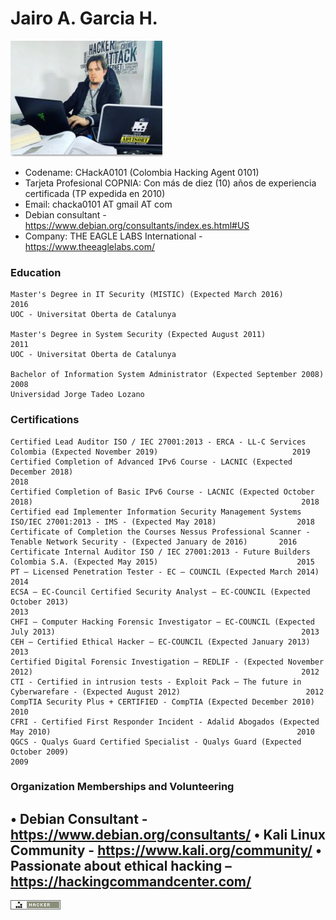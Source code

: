 Jairo A. Garcia H.
==
![Alt Text](https://github.com/chacka0101/Repository_CHackA0101/blob/master/Jairo_A_Garcia_H.jpg?raw=true)
- Codename: CHackA0101 (Colombia Hacking Agent 0101)
- Tarjeta Profesional COPNIA: Con más de diez (10) años de experiencia certificada (TP expedida en 2010) 
- Email: chacka0101 AT gmail AT com
- Debian consultant - https://www.debian.org/consultants/index.es.html#US
- Company: THE EAGLE LABS International - https://www.theeaglelabs.com/

### Education
```
Master's Degree in IT Security (MISTIC) (Expected March 2016)						     	                                                2016
UOC - Universitat Oberta de Catalunya

Master's Degree in System Security (Expected August 2011)                                                                     2011 
UOC - Universitat Oberta de Catalunya

Bachelor of Information System Administrator (Expected September 2008)						                                            2008
Universidad Jorge Tadeo Lozano
```
### Certifications
```
Certified Lead Auditor ISO / IEC 27001:2013 - ERCA - LL-C Services Colombia (Expected November 2019)		                      2019
Certified Completion of Advanced IPv6 Course - LACNIC (Expected December 2018) 					                                      2018
Certified Completion of Basic IPv6 Course - LACNIC (Expected October 2018) 					                                          2018
Certified ead Implementer Information Security Management Systems ISO/IEC 27001:2013 - IMS - (Expected May 2018) 		          2018
Certificate of Completion the Courses Nessus Professional Scanner - Tenable Network Security - (Expected January de 2016)	    2016
Certificate Internal Auditor ISO / IEC 27001:2013 - Future Builders Colombia S.A. (Expected May 2015)			                    2015
PT – Licensed Penetration Tester - EC – COUNCIL (Expected March 2014)						                                              2014
ECSA – EC-Council Certified Security Analyst – EC-COUNCIL (Expected October 2013)					                                    2013
CHFI – Computer Hacking Forensic Investigator – EC-COUNCIL (Expected July 2013)					                                      2013
CEH – Certified Ethical Hacker – EC-COUNCIL (Expected January 2013)						                                                2013
Certified Digital Forensic Investigation – REDLIF - (Expected November 2012)					                                        2012
CTI - Certified in intrusion tests - Exploit Pack – The future in Cyberwarefare - (Expected August 2012)			                2012
CompTIA Security Plus + CERTIFIED - CompTIA (Expected December 2010)						                                              2010
CFRI - Certified First Responder Incident - Adalid Abogados (Expected May 2010)					                                      2010
QGCS - Qualys Guard Certified Specialist - Qualys Guard (Expected October 2009)					                                      2009
```
###  Organization Memberships and Volunteering
•	Debian Consultant - https://www.debian.org/consultants/
•	Kali Linux Community - https://www.kali.org/community/
•	Passionate about ethical hacking – https://hackingcommandcenter.com/
---
![Alt Text](https://github.com/chacka0101/Repository_CHackA0101/blob/master/hacker.png)
